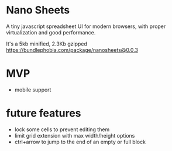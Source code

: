 # Nano Sheets

A tiny javascript spreadsheet UI for modern browsers, with proper virtualization and good performance.

It's a 5kb minified, 2.3Kb gzipped
https://bundlephobia.com/package/nanosheets@0.0.3


# MVP
- mobile support


# future features
- lock some cells to prevent editing them 
- limit grid extension with max width/height options
- ctrl+arrow to jump to the end of an empty or full block